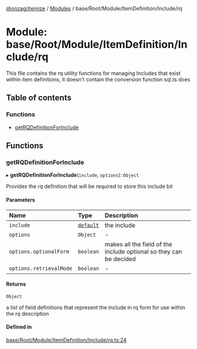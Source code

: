 [@onzag/itemize](../README.md) / [Modules](../modules.md) / base/Root/Module/ItemDefinition/Include/rq

# Module: base/Root/Module/ItemDefinition/Include/rq

This file contains the rq utility functions for managing
Includes that exist within item definitions, it doesn't contain
the conversion function sql.ts does

## Table of contents

### Functions

- [getRQDefinitionForInclude](base_Root_Module_ItemDefinition_Include_rq.md#getrqdefinitionforinclude)

## Functions

### getRQDefinitionForInclude

▸ **getRQDefinitionForInclude**(`include`, `options`): `Object`

Provides the rq definition that will be required to store
this include bit

#### Parameters

| Name | Type | Description |
| :------ | :------ | :------ |
| `include` | [`default`](../classes/base_Root_Module_ItemDefinition_Include.default.md) | the include |
| `options` | `Object` | - |
| `options.optionalForm` | `boolean` | makes all the field of the include optional so they can be decided |
| `options.retrievalMode` | `boolean` | - |

#### Returns

`Object`

a list of field definitions that represent the include in rq form
for use within the rq description

#### Defined in

[base/Root/Module/ItemDefinition/Include/rq.ts:24](https://github.com/onzag/itemize/blob/73e0c39e/base/Root/Module/ItemDefinition/Include/rq.ts#L24)
